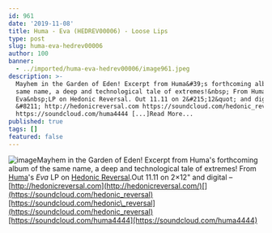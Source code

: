 ```yaml
---
id: 961
date: '2019-11-08'
title: Huma - Eva (HEDREV00006) - Loose Lips
type: post
slug: huma-eva-hedrev00006
author: 100
banner:
  - ../imported/huma-eva-hedrev00006/image961.jpeg
description: >-
  Mayhem in the Garden of Eden! Excerpt from Huma&#39;s forthcoming album of the
  same name, a deep and technological tale of extremes!&nbsp; From Huma&#39;s
  Eva&nbsp;LP on Hedonic Reversal. Out 11.11 on 2&#215;12&quot; and digital
  &#8211; http://hedonicreversal.com https://soundcloud.com/hedonic_reversal
  https://soundcloud.com/huma4444 [...]Read More...
published: true
tags: []
featured: false
---
```

![image](../../imported/huma-eva-hedrev00006/image961.jpeg)Mayhem in the Garden of Eden! Excerpt from Huma's forthcoming album of the same name, a deep and technological tale of extremes! From [Huma](http://residentadvisor.net/dj/huma)'s _Eva_ LP on [Hedonic Reversal](http://hedonicreversal.com/).Out 11.11 on 2×12" and digital – [](http://hedonicreversal.com/)[http://hedonicreversal.com](http://hedonicreversal.com/)[](https://soundcloud.com/hedonic_reversal)[https://soundcloud.com/hedonic\_reversal](https://soundcloud.com/hedonic_reversal)[https://soundcloud.com/huma4444](https://soundcloud.com/huma4444)